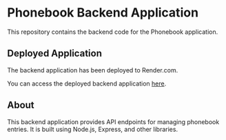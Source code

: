 # Phonebook Backend Application

This repository contains the backend code for the Phonebook application.

## Deployed Application

The backend application has been deployed to Render.com.

You can access the deployed backend application [here]([https://andreea-phonebook.fly.dev/](https://fullstackopen-exercises-backend-yh8t.onrender.com/)).

## About

This backend application provides API endpoints for managing phonebook entries. It is built using Node.js, Express, and other libraries.
